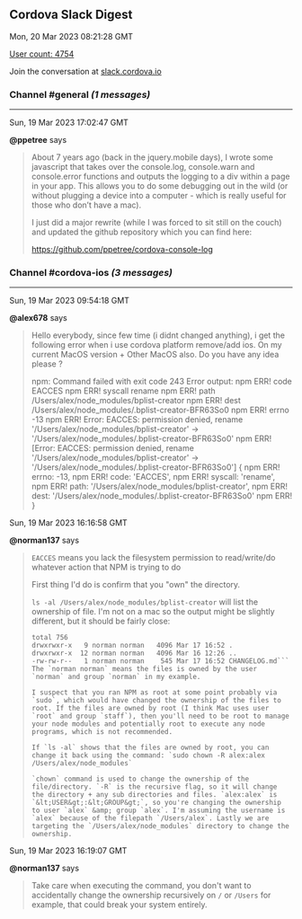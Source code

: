 ## Cordova Slack Digest
Mon, 20 Mar 2023 08:21:28 GMT

[User count: 4754](https://cordova.slack.com/)


Join the conversation at [slack.cordova.io](http://slack.cordova.io/)

### __Channel #general__ _(1 messages)_
---

Sun, 19 Mar 2023 17:02:47 GMT

__@ppetree__ says 
> About 7 years ago (back in the jquery.mobile days), I wrote some javascript that takes over the console.log, console.warn and console.error functions and outputs the logging to a div within a page in your app. This allows you to do some debugging out in the wild (or without plugging a device into a computer - which is really useful for those who don’t have a mac).
> 
> I just did a major rewrite (while I was forced to sit still on the couch) and updated the github repository which you can find here:
> 
> <https://github.com/ppetree/cordova-console-log>
> 

### __Channel #cordova-ios__ _(3 messages)_
---

Sun, 19 Mar 2023 09:54:18 GMT

__@alex678__ says 
> Hello everybody, since few time (i didnt changed anything), i get the following error when i use cordova platform remove/add ios.    On my current MacOS version + Other MacOS also.  Do you have any idea please ?
> 
> npm: Command failed with exit code 243 Error output:
> npm ERR! code EACCES
> npm ERR! syscall rename
> npm ERR! path /Users/alex/node_modules/bplist-creator
> npm ERR! dest /Users/alex/node_modules/.bplist-creator-BFR63So0
> npm ERR! errno -13
> npm ERR! Error: EACCES: permission denied, rename '/Users/alex/node_modules/bplist-creator' -&gt; '/Users/alex/node_modules/.bplist-creator-BFR63So0'
> npm ERR!  [Error: EACCES: permission denied, rename '/Users/alex/node_modules/bplist-creator' -&gt; '/Users/alex/node_modules/.bplist-creator-BFR63So0'] {
> npm ERR!   errno: -13,
> npm ERR!   code: 'EACCES',
> npm ERR!   syscall: 'rename',
> npm ERR!   path: '/Users/alex/node_modules/bplist-creator',
> npm ERR!   dest: '/Users/alex/node_modules/.bplist-creator-BFR63So0'
> npm ERR! }
> 

Sun, 19 Mar 2023 16:16:58 GMT

__@norman137__ says 
> `EACCES` means you lack the filesystem permission to read/write/do whatever action that NPM is trying to do
> 
> First thing I'd do is confirm that you "own" the directory.
> 
> `ls -al /Users/alex/node_modules/bplist-creator` will list the ownership of file. I'm not on a mac so the output might be slightly different, but it should be fairly close:
> 
> ```ls -al
> total 756
> drwxrwxr-x   9 norman norman   4096 Mar 17 16:52 .
> drwxrwxr-x  12 norman norman   4096 Mar 16 12:26 ..
> -rw-rw-r--   1 norman norman    545 Mar 17 16:52 CHANGELOG.md```
> The `norman norman` means the files is owned by the user `norman` and group `norman` in my example.
> 
> I suspect that you ran NPM as root at some point probably via `sudo`, which would have changed the ownership of the files to root. If the files are owned by root (I think Mac uses user `root` and group `staff`), then you'll need to be root to manage your node modules and potentially root to execute any node programs, which is not recommended.
> 
> If `ls -al` shows that the files are owned by root, you can change it back using the command: `sudo chown -R alex:alex /Users/alex/node_modules`
> 
> `chown` command is used to change the ownership of the file/directory. `-R` is the recursive flag, so it will change the directory + any sub directories and files. `alex:alex` is `&lt;USER&gt;:&lt;GROUP&gt;`, so you're changing the ownership to user `alex` &amp; group `alex`. I'm assuming the username is `alex` because of the filepath `/Users/alex`. Lastly we are targeting the `/Users/alex/node_modules` directory to change the ownership.
> 

Sun, 19 Mar 2023 16:19:07 GMT

__@norman137__ says 
> Take care when executing the command, you don't want to accidentally change the ownership recursively on `/` or `/Users` for example, that could break your system entirely.
> 
